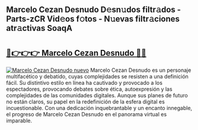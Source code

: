 ## Marcelo Cezan Desnudo D𝚎sn𝚞dos filtr𝚊dos - Parts-zCR Vid𝚎os f𝚘tos - N𝚞evas filtr𝚊ciones atr𝚊ctivas SoaqA

# <h2><a href="http://mb9ufos.tromn.icu/?c=Marcelo+Cezan+Desnudo">🔗👉👉👉 Marcelo Cezan Desnudo 🔗🔗</a></h2>

[![Marcelo Cezan Desnudo nuevo](https://i.imgur.com/pEAQMta.gif)](http://mb9ufos.tromn.icu/?c=Marcelo+Cezan+Desnudo)
Marcelo Cezan Desnudo es un personaje multifacético y debatido, cuyas complejidades se resisten a una definición fácil.  Su distintivo estilo en línea ha cautivado y provocado a los espectadores, provocando debates sobre ética, autoexpresión y las complejidades de las comunidades digitales. Aunque sus planes de futuro no están claros, su papel en la redefinición de la esfera digital es incuestionable. Con una dedicación inquebrantable y un encanto innegable, el progreso de Marcelo Cezan Desnudo en el panorama virtual es imparable.
